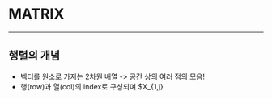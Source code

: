 # MATRIX

* * *

## 행렬의 개념
* 벡터를 원소로 가지는 2차원 배열 -> 공간 상의 여러 점의 모음!
* 행(row)과 열(col)의 index로 구성되며 $X_{1,j}
